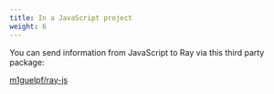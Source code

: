 ```yaml
---
title: In a JavaScript project
weight: 6
---
```


You can send information from JavaScript to Ray via this third party package:

[m1guelpf/ray-js](https://github.com/m1guelpf/ray-js)
